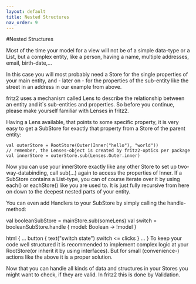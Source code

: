 ```yaml
---
layout: default
title: Nested Structures
nav_order: 9
---
```

#Nested Structures

Most of the time your model for a view will not be of a simple data-type or a List, but a complex entity, like a person, having a name, multiple addresses, email, birth-date,...

In this case you will most probably need a Store for the single properties of your main entity, and - later on - for the properties of the sub-entity like the street in an address in our example from above.

fritz2 uses a mechanism called Lens to describe the relationship between an entity and it`s sub-entities and properties. So before you continue, please make yourself familiar with Lenses in fritz2.

Having a Lens available, that points to some specific property, it is very easy to get a SubStore for exactly that property from a Store of the parent entity:

    val outerStore = RootStore(Outer(Inner("hello"), "world"))
    // remember, the Lenses-object is created by fritz2-optics per package
    val innerStore = outerStore.sub(Lenses.Outer.inner)
Now you can use your innerStore exactly like any other Store to set up two-way-databinding, call sub(...) again to access the properties of Inner. If a SubStore contains a List-type, you can of course iterate over it by using each() or eachStore() like you are used to. It is just fully recursive from here on down to the deepest nested parts of your entity.

You can even add Handlers to your SubStore by simply calling the handle-method:

val booleanSubStore = mainStore.sub(someLens)
val switch = booleanSubStore.handle { model: Boolean ->
   !model
}

html {
    ...
        button {
            text("switch state")
            switch <= clicks
        }
    ...
}
To keep your code well structured it is recommended to implement complex logic at your RootStore(or inherit it by using interfaces). But for small (convenience-) actions like the above it is a proper solution.

Now that you can handle all kinds of data and structures in your Stores you might want to check, if they are valid. In fritz2 this is done by Validation.